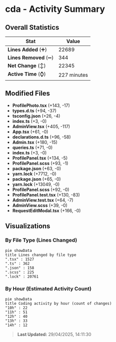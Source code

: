 # cda - Activity Summary 

## Overall Statistics

| Stat                   | Value                                                             |
| ---------------------- | ----------------------------------------------------------------- |
| **Lines Added** (➕)   | 22689                                          |
| **Lines Removed** (➖) | 344                                        |
| **Net Change** (↕)    | 22345                |
| **Active Time** (⌚)   | 227 minutes |


## Modified Files
- **ProfilePhoto.tsx** (+143, -17)
- **types.d.ts** (+94, -37)
- **tsconfig.json** (+26, -4)
- **index.ts** (+3, -0)
- **AdminView.tsx** (+405, -117)
- **App.tsx** (+61, -0)
- **declarations.d.ts** (+96, -58)
- **Admin.tsx** (+180, -15)
- **queries.ts** (+71, -0)
- **index.ts** (+3, -0)
- **ProfilePanel.tsx** (+134, -5)
- **ProfilePanel.scss** (+93, -1)
- **package.json** (+63, -0)
- **yarn.lock** (+7712, -0)
- **package.json** (+65, -0)
- **yarn.lock** (+13049, -0)
- **ProfilePanel.scss** (+92, -0)
- **ProfilePanel.test.tsx** (+130, -83)
- **AdminView.test.tsx** (+64, -7)
- **AdminView.scss** (+39, -0)
- **RequestEditModal.tsx** (+166, -0)

## Visualizations

### By File Type (Lines Changed)

```mermaid
pie showData
title Lines changed by file type
".tsx" : 1527
".ts" : 362
".json" : 158
".scss" : 225
".lock" : 20761
```

### By Hour (Estimated Activity Count)

```mermaid
pie showData
title Coding activity by hour (count of changes)
"10h" : 22
"11h" : 51
"12h" : 40
"13h" : 33
"14h" : 12
```


> **Last Updated:** 29/04/2025, 14:11:30